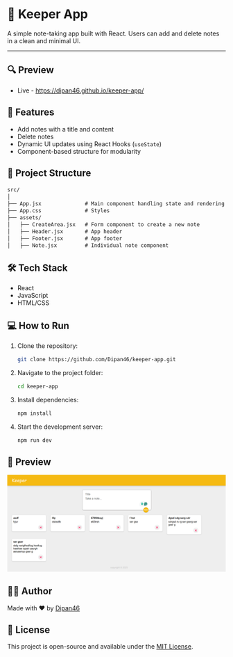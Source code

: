 # 📝 Keeper App

A simple note-taking app built with React. Users can add and delete notes in a clean and minimal UI.

---
## 🔍 Preview
- Live - https://dipan46.github.io/keeper-app/

## 🚀 Features

- Add notes with a title and content
- Delete notes
- Dynamic UI updates using React Hooks (`useState`)
- Component-based structure for modularity

## 📁 Project Structure

```
src/
│
├── App.jsx              # Main component handling state and rendering
├── App.css              # Styles
├── assets/
│   ├── CreateArea.jsx   # Form component to create a new note
│   ├── Header.jsx       # App header
│   ├── Footer.jsx       # App footer
│   ├── Note.jsx         # Individual note component
```

## 🛠️ Tech Stack

- React
- JavaScript
- HTML/CSS

## 💻 How to Run

1. Clone the repository:
   ```bash
   git clone https://github.com/Dipan46/keeper-app.git
   ```

2. Navigate to the project folder:
   ```bash
   cd keeper-app
   ```

3. Install dependencies:
   ```bash
   npm install
   ```

4. Start the development server:
   ```bash
   npm run dev
   ```

## 📸 Preview

![Keeper App Screenshot](preview/prev.png)

## 🧑‍💻 Author

Made with ❤️ by [Dipan46](https://github.com/Dipan46)

## 📄 License

This project is open-source and available under the [MIT License](LICENSE).
